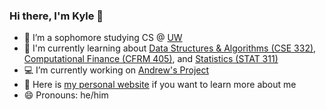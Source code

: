### Hi there, I'm Kyle 👋

- :school: I’m a sophomore studying CS @ [UW](https://www.cs.washington.edu/)
- :book: I'm currently learning about [Data Structures & Algorithms (CSE 332)](https://courses.cs.washington.edu/courses/cse332/), [Computational Finance (CFRM 405)](http://depts.washington.edu/compfin/courses/), and [Statistics (STAT 311)](https://stat.uw.edu/academics/course-catalog/stat-311)
- :computer: I’m currently working on [Andrew's Project](https://github.com/kylemumma/andrews-projects)
- :rocket: Here is [my personal website](https://kylemumma.github.io/) if you want to learn more about me
- :smile: Pronouns: he/him
